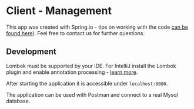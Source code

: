 # Client - Management

This app was created with Spring.io - tips on working with the code [can be found here](https://start.spring.io/)).
Feel free to contact us for further questions.

## Development

Lombok must be supported by your IDE. For IntelliJ install the Lombok plugin and enable annotation processing -
[learn more](https://bootify.io/next-steps/spring-boot-with-lombok.html).

After starting the application it is accessible under `localhost:8080`.

The application can be used with Postman and connect to a real Mysql database.

[//]: # (## MySQL)

[//]: # ()
[//]: # ([Link  MySQL export]&#40;genesis_user_info.sql&#41;)

[//]: # ()
[//]: # (<details>)

[//]: # (  <summary>Create Database "genesis"...</summary>)

[//]: # ()
[//]: # (  ```sql)

[//]: # (  CREATE)

[//]: # (DATABASE `genesis`)

[//]: # (  /*!40100 DEFAULT CHARACTER SET utf8mb4 COLLATE utf8mb4_0900_ai_ci */)

[//]: # (  /*!80016 DEFAULT ENCRYPTION='N' */;)

[//]: # (  ```)

[//]: # ()
[//]: # (</details>)

[//]: # (<details>)

[//]: # (  <summary>Create Table "user_info"...</summary>)

[//]: # ()
[//]: # (```sql)

[//]: # (CREATE TABLE user_info)

[//]: # (&#40;)

[//]: # (    id        BIGINT PRIMARY KEY AUTO_INCREMENT,)

[//]: # (    name      VARCHAR&#40;255&#41;,)

[//]: # (    surname   VARCHAR&#40;255&#41;,)

[//]: # (    person_id VARCHAR&#40;12&#41; UNIQUE,)

[//]: # (    uuid      VARCHAR&#40;255&#41; UNIQUE)

[//]: # (&#41;;)

[//]: # (```)

[//]: # ()
[//]: # (</details>)

[//]: # (<details>)

[//]: # (  <summary>Add some "users"...</summary>)

[//]: # ()
[//]: # (```sql)

[//]: # (INSERT INTO user_info &#40;name, surname, person_id, uuid&#41;)

[//]: # (VALUES &#40;'Alain', 'Morisette', '123144789987', '4b72e0e6-ee1c-4494-8942-bfa47b444830'&#41;,)

[//]: # (       &#40;'James', 'Blant', '1237865f4321', '317544d2-30cc-4b39-832a-152b91085e10'&#41;,)

[//]: # (       &#40;'Bruce', 'Lee', '1235765f8721', 'edcd6bbc-eece-4a06-936f-0f331d7d715b'&#41;;)

[//]: # (```)

[//]: # ()
[//]: # (</details>)

[//]: # ()
[//]: # (## Postman)

[//]: # ()
[//]: # ([Link  Postman export]&#40;GenesisResources.postman_collection.json&#41;)

[//]: # ()
[//]: # (## Front-end web)

[//]: # ([link for web]&#40;http://localhost:8080/index.html&#41;)

[//]: # ()
[//]: # ()
[//]: # (-------)